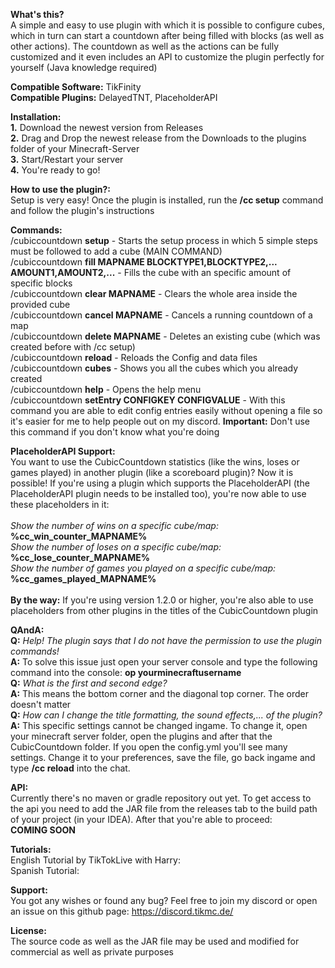 **What's this?** <br>
A simple and easy to use plugin with which it is possible to configure cubes, which in turn can start a countdown after
being filled with blocks (as well as other actions). The countdown as well as the actions can be fully customized and it
even includes an API to customize the plugin perfectly for yourself (Java knowledge required)

**Compatible Software:** TikFinity <br>
**Compatible Plugins:** DelayedTNT, PlaceholderAPI

**Installation:** <br>
**1.** Download the newest version from Releases <br>
**2.** Drag and Drop the newest release from the Downloads to the plugins folder of your Minecraft-Server <br>
**3.** Start/Restart your server <br>
**4.** You're ready to go!<br>

**How to use the plugin?:** <br>
Setup is very easy! Once the plugin is installed, run the **/cc setup** command and follow the plugin's instructions

**Commands:**
<br> /cubiccountdown **setup** - Starts the setup process in which 5 simple steps must be followed to add a cube (MAIN
COMMAND)
<br> /cubiccountdown **fill MAPNAME BLOCKTYPE1,BLOCKTYPE2,... AMOUNT1,AMOUNT2,...** - Fills the cube with an specific amount of specific blocks
<br> /cubiccountdown **clear MAPNAME** - Clears the whole area inside the provided cube
<br> /cubiccountdown **cancel MAPNAME** - Cancels a running countdown of a map
<br> /cubiccountdown **delete MAPNAME** - Deletes an existing cube (which was created before with /cc setup)
<br> /cubiccountdown **reload** - Reloads the Config and data files
<br> /cubiccountdown **cubes** - Shows you all the cubes which you already created
<br> /cubiccountdown **help** - Opens the help menu
<br> /cubiccountdown **setEntry CONFIGKEY CONFIGVALUE** - With this command you are able to edit config entries easily without opening a file so it's easier for me to help people out on my discord. **Important:** Don't use this command if you don't know what you're doing

**PlaceholderAPI Support:**
<br>You want to use the CubicCountdown statistics (like the wins, loses or games played) in another plugin (like a scoreboard plugin)? Now it is possible! If you're using a plugin which supports the PlaceholderAPI (the PlaceholderAPI plugin needs to be installed too), you're now able to use these placeholders in it:
<br>
<br>*Show the number of wins on a specific cube/map:* **%cc_win_counter_MAPNAME%**
<br>*Show the number of loses on a specific cube/map:* **%cc_lose_counter_MAPNAME%**
<br>*Show the number of games you played on a specific cube/map:* **%cc_games_played_MAPNAME%**
<br>
<br>**By the way:** If you're using version 1.2.0 or higher, you're also able to use placeholders from other plugins in the titles of the CubicCountdown plugin

**QAndA:**
<br>**Q:** *Help! The plugin says that I do not have the permission to use the plugin commands!*
<br>**A:** To solve this issue just open your server console and type the following command into the console: **op
yourminecraftusername**
<br>**Q:** *What is the first and second edge?*
<br>**A:** This means the bottom corner and the diagonal top corner. The order doesn't matter
<br>**Q:** *How can I change the title formatting, the sound effects,... of the plugin?*
<br>**A:** This specific settings cannot be changed ingame. To change it, open your minecraft server folder, open the
plugins and after that the CubicCountdown folder. If you open the config.yml you'll see many settings. Change it to your
preferences, save the file, go back ingame and type **/cc reload** into the chat.

**API:**
<br> Currently there's no maven or gradle repository out yet. To get access to the api you need to add the JAR file
from the releases tab to the build path of your project (in your IDEA). After that you're able to proceed:
<br> **COMING SOON**

**Tutorials:**
<br>English Tutorial by TikTokLive with Harry: 
<br>Spanish Tutorial:

**Support:** <br>
You got any wishes or found any bug? Feel free to join my discord or open an issue on this github page: https://discord.tikmc.de/

**License:** <br>
The source code as well as the JAR file may be used and modified for commercial as well as private
purposes <br>